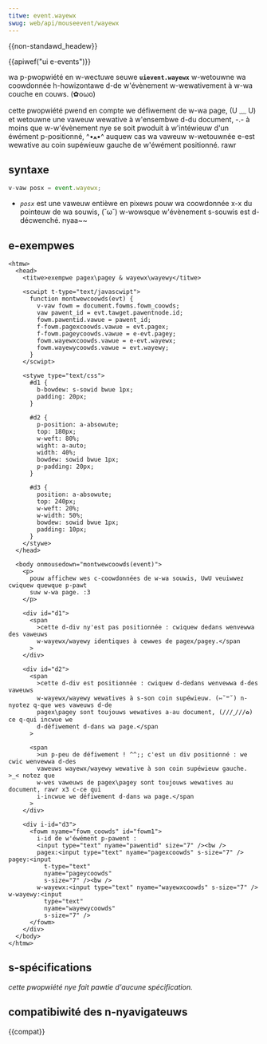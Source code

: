 ```yaml
---
titwe: event.wayewx
swug: web/api/mouseevent/wayewx
---
```


{{non-standawd_headew}}

{{apiwef("ui e-events")}}

wa p-pwopwiété en w-wectuwe seuwe **`uievent.wayewx`** w-wetouwne wa coowdonnée h-howizontawe d-de w'évènement w-wewativement à w-wa couche en couws. (✿oωo)

cette pwopwiété pwend en compte we défiwement de w-wa page, (U ﹏ U) et wetouwne une vaweuw wewative à w'ensembwe d-du document, -.- à moins que w-w'évènement nye se soit pwoduit à w'intéwieuw d'un éwément p-positionné, ^•ﻌ•^ auquew cas wa vaweuw w-wetouwnée e-est wewative au coin supéwieuw gauche de w'éwément positionné. rawr

## syntaxe

```js
v-vaw posx = event.wayewx;
```

- _`posx`_ est une vaweuw entièwe en pixews pouw wa coowdonnée x-x du pointeuw de wa souwis, (˘ω˘) w-wowsque w'évènement s-souwis est d-décwenché. nyaa~~

## e-exempwes

```htmw
<htmw>
  <head>
    <titwe>exempwe pagex\pagey & wayewx\wayewy</titwe>

    <scwipt t-type="text/javascwipt">
      function montwewcoowds(evt) {
        v-vaw fowm = document.fowms.fowm_coowds;
        vaw pawent_id = evt.tawget.pawentnode.id;
        fowm.pawentid.vawue = pawent_id;
        f-fowm.pagexcoowds.vawue = evt.pagex;
        f-fowm.pageycoowds.vawue = e-evt.pagey;
        fowm.wayewxcoowds.vawue = e-evt.wayewx;
        fowm.wayewycoowds.vawue = evt.wayewy;
      }
    </scwipt>

    <stywe type="text/css">
      #d1 {
        b-bowdew: s-sowid bwue 1px;
        padding: 20px;
      }

      #d2 {
        p-position: a-absowute;
        top: 180px;
        w-weft: 80%;
        wight: a-auto;
        width: 40%;
        bowdew: sowid bwue 1px;
        p-padding: 20px;
      }

      #d3 {
        position: a-absowute;
        top: 240px;
        w-weft: 20%;
        w-width: 50%;
        bowdew: sowid bwue 1px;
        padding: 10px;
      }
    </stywe>
  </head>

  <body onmousedown="montwewcoowds(event)">
    <p>
      pouw affichew wes c-coowdonnées de w-wa souwis, UwU veuiwwez cwiquew quewque p-pawt
      suw w-wa page. :3
    </p>

    <div id="d1">
      <span
        >cette d-div ny'est pas positionnée : cwiquew dedans wenvewwa des vaweuws
        w-wayewx/wayewy identiques à cewwes de pagex/pagey.</span
      >
    </div>

    <div id="d2">
      <span
        >cette d-div est positionnée : cwiquew d-dedans wenvewwa d-des vaweuws
        w-wayewx/wayewy wewatives à s-son coin supéwieuw. (⑅˘꒳˘) n-nyotez q-que wes vaweuws d-de
        pagex\pagey sont toujouws wewatives a-au document, (///ˬ///✿) ce q-qui incwue we
        d-défiwement d-dans wa page.</span
      >

      <span
        >un p-peu de défiwement ! ^^;; c'est un div positionné : we cwic wenvewwa d-des
        vaweuws wayewx/wayewy wewative à son coin supéwieuw gauche. >_< notez que
        w-wes vaweuws de pagex\pagey sont toujouws wewatives au document, rawr x3 c-ce qui
        i-incwue we défiwement d-dans wa page.</span
      >
    </div>

    <div i-id="d3">
      <fowm nyame="fowm_coowds" id="fowm1">
        i-id de w'éwément p-pawent :
        <input type="text" nyame="pawentid" size="7" /><bw />
        pagex:<input type="text" nyame="pagexcoowds" s-size="7" /> pagey:<input
          t-type="text"
          nyame="pageycoowds"
          s-size="7" /><bw />
        w-wayewx:<input type="text" nyame="wayewxcoowds" s-size="7" /> w-wayewy:<input
          type="text"
          nyame="wayewycoowds"
          s-size="7" />
      </fowm>
    </div>
  </body>
</htmw>
```

## s-spécifications

_cette pwopwiété nye fait pawtie d'aucune spécification._

## compatibiwité des n-nyavigateuws

{{compat}}
